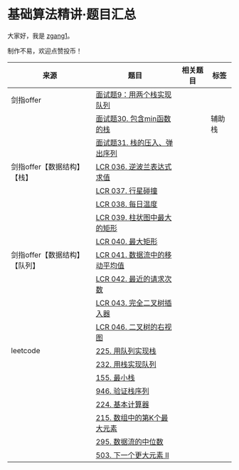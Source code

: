 # 基础算法精讲·题目汇总

大家好，我是 [zgang1](http://101.43.135.248/)。

制作不易，欢迎点赞投币！

|来源|题目|相关题目|标签|
|---|---|---|---|
|剑指offer|[面试题9：用两个栈实现队列](https://leetcode.cn/problems/implement-queue-using-stacks/description/)|
||[面试题30. 包含min函数的栈](https://leetcode.cn/problems/min-stack-lcci/description/)||辅助栈|
||[面试题31. 栈的压入、弹出序列](https://leetcode.cn/problems/validate-stack-sequences/description/)|||
|剑指offer【数据结构】【栈】|[LCR 036. 逆波兰表达式求值](https://leetcode.cn/problems/8Zf90G/description/)|
||[LCR 037. 行星碰撞](https://leetcode.cn/problems/XagZNi/description/)|
||[LCR 038. 每日温度](https://leetcode.cn/problems/iIQa4I/description/)|
||[LCR 039. 柱状图中最大的矩形](https://leetcode.cn/problems/0ynMMM/description/)|
||[LCR 040. 最大矩形](https://leetcode.cn/problems/PLYXKQ/description/)|
|剑指offer【数据结构】【队列】|[LCR 041. 数据流中的移动平均值](https://leetcode.cn/problems/qIsx9U/description/)|
||[LCR 042. 最近的请求次数](https://leetcode.cn/problems/H8086Q/description/)|
||[LCR 043. 完全二叉树插入器](https://leetcode.cn/problems/NaqhDT/description/)|
||[LCR 046. 二叉树的右视图](https://leetcode.cn/problems/WNC0Lk/description/)|
|leetcode|[225. 用队列实现栈](https://leetcode.cn/problems/qIsx9U/description/)|||
||[232. 用栈实现队列](https://leetcode.cn/problems/implement-queue-using-stacks/description/)|||
||[155. 最小栈](https://leetcode.cn/problems/min-stack/description/)|||
||[946. 验证栈序列](https://leetcode.cn/problems/validate-stack-sequences/description/)|||
||[224. 基本计算器](https://leetcode.cn/problems/basic-calculator/description/)|||
||[215. 数组中的第K个最大元素](https://leetcode.cn/problems/kth-largest-element-in-an-array/description/)|||
||[295. 数据流的中位数](https://leetcode.cn/problems/find-median-from-data-stream/description/)|||
||[503. 下一个更大元素 II](https://leetcode.cn/problems/next-greater-element-ii/description/)|||